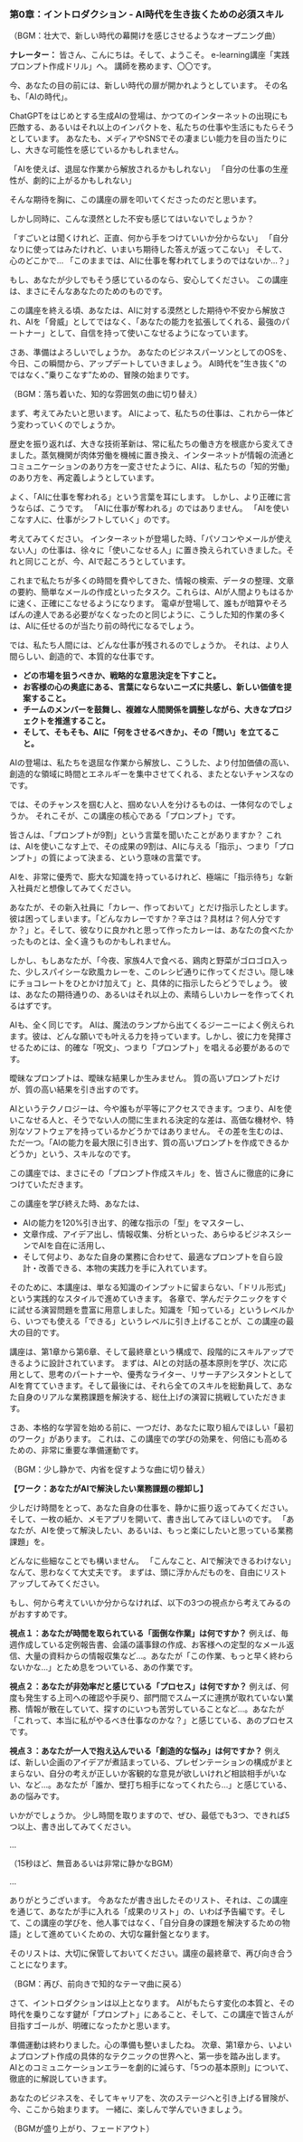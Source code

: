 

### 第0章：イントロダクション - AI時代を生き抜くための必須スキル

（BGM：壮大で、新しい時代の幕開けを感じさせるようなオープニング曲）

**ナレーター：**
皆さん、こんにちは。そして、ようこそ。
e-learning講座「実践プロンプト作成ドリル」へ。
講師を務めます、〇〇です。

今、あなたの目の前には、新しい時代の扉が開かれようとしています。
その名も、「AIの時代」。

ChatGPTをはじめとする生成AIの登場は、かつてのインターネットの出現にも匹敵する、あるいはそれ以上のインパクトを、私たちの仕事や生活にもたらそうとしています。
あなたも、メディアやSNSでその凄まじい能力を目の当たりにし、大きな可能性を感じているかもしれません。

「AIを使えば、退屈な作業から解放されるかもしれない」
「自分の仕事の生産性が、劇的に上がるかもしれない」

そんな期待を胸に、この講座の扉を叩いてくださったのだと思います。

しかし同時に、こんな漠然とした不安も感じてはいないでしょうか？

「すごいとは聞くけれど、正直、何から手をつけていいか分からない」
「自分なりに使ってはみたけれど、いまいち期待した答えが返ってこない」
そして、心のどこかで…
「このままでは、AIに仕事を奪われてしまうのではないか…？」

もし、あなたが少しでもそう感じているのなら、安心してください。
この講座は、まさにそんなあなたのためのものです。

この講座を終える頃、あなたは、AIに対する漠然とした期待や不安から解放され、AIを「脅威」としてではなく、「あなたの能力を拡張してくれる、最強のパートナー」として、自信を持って使いこなせるようになっています。

さあ、準備はよろしいでしょうか。
あなたのビジネスパーソンとしてのOSを、今日、この瞬間から、アップデートしていきましょう。
AI時代を”生き抜く”のではなく、”乗りこなす”ための、冒険の始まりです。

（BGM：落ち着いた、知的な雰囲気の曲に切り替え）

まず、考えてみたいと思います。
AIによって、私たちの仕事は、これから一体どう変わっていくのでしょうか。

歴史を振り返れば、大きな技術革新は、常に私たちの働き方を根底から変えてきました。蒸気機関が肉体労働を機械に置き換え、インターネットが情報の流通とコミュニケーションのあり方を一変させたように、AIは、私たちの「知的労働」のあり方を、再定義しようとしています。

よく、「AIに仕事を奪われる」という言葉を耳にします。
しかし、より正確に言うならば、こうです。
「AIに仕事が奪われる」のではありません。
「AIを使いこなす人に、仕事がシフトしていく」のです。

考えてみてください。
インターネットが登場した時、「パソコンやメールが使えない人」の仕事は、徐々に「使いこなせる人」に置き換えられていきました。それと同じことが、今、AIで起ころうとしています。

これまで私たちが多くの時間を費やしてきた、情報の検索、データの整理、文章の要約、簡単なメールの作成といったタスク。これらは、AIが人間よりもはるかに速く、正確にこなせるようになります。
電卓が登場して、誰もが暗算やそろばんの達人である必要がなくなったのと同じように、こうした知的作業の多くは、AIに任せるのが当たり前の時代になるでしょう。

では、私たち人間には、どんな仕事が残されるのでしょうか。
それは、より人間らしい、創造的で、本質的な仕事です。

* **どの市場を狙うべきか、戦略的な意思決定を下すこと。**
* **お客様の心の奥底にある、言葉にならないニーズに共感し、新しい価値を提案すること。**
* **チームのメンバーを鼓舞し、複雑な人間関係を調整しながら、大きなプロジェクトを推進すること。**
* **そして、そもそも、AIに「何をさせるべきか」、その「問い」を立てること。**

AIの登場は、私たちを退屈な作業から解放し、こうした、より付加価値の高い、創造的な領域に時間とエネルギーを集中させてくれる、またとないチャンスなのです。

では、そのチャンスを掴む人と、掴めない人を分けるものは、一体何なのでしょうか。
それこそが、この講座の核心である「プロンプト」です。

皆さんは、「プロンプトが9割」という言葉を聞いたことがありますか？
これは、AIを使いこなす上で、その成果の9割は、AIに与える「指示」、つまり「プロンプト」の質によって決まる、という意味の言葉です。

AIを、非常に優秀で、膨大な知識を持っているけれど、極端に「指示待ち」な新入社員だと想像してみてください。

あなたが、その新入社員に「カレー、作っておいて」とだけ指示したとします。
彼は困ってしまいます。「どんなカレーですか？辛さは？具材は？何人分ですか？」と。そして、彼なりに良かれと思って作ったカレーは、あなたの食べたかったものとは、全く違うものかもしれません。

しかし、もしあなたが、「今夜、家族4人で食べる、鶏肉と野菜がゴロゴロ入った、少しスパイシーな欧風カレーを、このレシピ通りに作ってください。隠し味にチョコレートをひとかけ加えて」と、具体的に指示したらどうでしょう。
彼は、あなたの期待通りの、あるいはそれ以上の、素晴らしいカレーを作ってくれるはずです。

AIも、全く同じです。
AIは、魔法のランプから出てくるジーニーによく例えられます。彼は、どんな願いでも叶える力を持っています。しかし、彼に力を発揮させるためには、的確な「呪文」、つまり「プロンプト」を唱える必要があるのです。

曖昧なプロンプトは、曖昧な結果しか生みません。
質の高いプロンプトだけが、質の高い結果を引き出すのです。

AIというテクノロジーは、今や誰もが平等にアクセスできます。つまり、AIを使いこなせる人と、そうでない人の間に生まれる決定的な差は、高価な機材や、特別なソフトウェアを持っているかどうかではありません。
その差を生むのは、ただ一つ。「AIの能力を最大限に引き出す、質の高いプロンプトを作成できるかどうか」という、スキルなのです。

この講座では、まさにその「プロンプト作成スキル」を、皆さんに徹底的に身につけていただきます。

この講座を学び終えた時、あなたは、
* AIの能力を120%引き出す、的確な指示の「型」をマスターし、
* 文章作成、アイデア出し、情報収集、分析といった、あらゆるビジネスシーンでAIを自在に活用し、
* そして何より、あなた自身の業務に合わせて、最適なプロンプトを自ら設計・改善できる、本物の実践力を手に入れています。

そのために、本講座は、単なる知識のインプットに留まらない、「ドリル形式」という実践的なスタイルで進めていきます。
各章で、学んだテクニックをすぐに試せる演習問題を豊富に用意しました。知識を「知っている」というレベルから、いつでも使える「できる」というレベルに引き上げることが、この講座の最大の目的です。

講座は、第1章から第6章、そして最終章という構成で、段階的にスキルアップできるように設計されています。
まずは、AIとの対話の基本原則を学び、次に応用として、思考のパートナーや、優秀なライター、リサーチアシスタントとしてAIを育てていきます。そして最後には、それら全てのスキルを総動員して、あなた自身のリアルな業務課題を解決する、総仕上げの演習に挑戦していただきます。

さあ、本格的な学習を始める前に、一つだけ、あなたに取り組んでほしい「最初のワーク」があります。
これは、この講座での学びの効果を、何倍にも高めるための、非常に重要な準備運動です。

（BGM：少し静かで、内省を促すような曲に切り替え）

**【ワーク：あなたがAIで解決したい業務課題の棚卸し】**

少しだけ時間をとって、あなた自身の仕事を、静かに振り返ってみてください。
そして、一枚の紙か、メモアプリを開いて、書き出してみてほしいのです。
「あなたが、AIを使って解決したい、あるいは、もっと楽にしたいと思っている業務課題」を。

どんなに些細なことでも構いません。
「こんなこと、AIで解決できるわけない」なんて、思わなくて大丈夫です。
まずは、頭に浮かんだものを、自由にリストアップしてみてください。

もし、何から考えていいか分からなければ、以下の3つの視点から考えてみるのがおすすめです。

**視点１：あなたが時間を取られている「面倒な作業」は何ですか？**
例えば、毎週作成している定例報告書、会議の議事録の作成、お客様への定型的なメール返信、大量の資料からの情報収集など…。あなたが「この作業、もっと早く終わらないかな…」とため息をついている、あの作業です。

**視点２：あなたが非効率だと感じている「プロセス」は何ですか？**
例えば、何度も発生する上司への確認や手戻り、部門間でスムーズに連携が取れていない業務、情報が散在していて、探すのにいつも苦労していることなど…。あなたが「これって、本当に私がやるべき仕事なのかな？」と感じている、あのプロセスです。

**視点３：あなたが一人で抱え込んでいる「創造的な悩み」は何ですか？**
例えば、新しい企画のアイデアが煮詰まっている、プレゼンテーションの構成がまとまらない、自分の考えが正しいか客観的な意見が欲しいけれど相談相手がいない、など…。あなたが「誰か、壁打ち相手になってくれたら…」と感じている、あの悩みです。

いかがでしょうか。
少し時間を取りますので、ぜひ、最低でも3つ、できれば5つ以上、書き出してみてください。

…

（15秒ほど、無音あるいは非常に静かなBGM）

…

ありがとうございます。
今あなたが書き出したそのリスト、それは、この講座を通じて、あなたが手に入れる「成果のリスト」の、いわば予告編です。そして、この講座の学びを、他人事ではなく、「自分自身の課題を解決するための物語」として進めていくための、大切な羅針盤となります。

そのリストは、大切に保管しておいてください。講座の最終章で、再び向き合うことになります。

（BGM：再び、前向きで知的なテーマ曲に戻る）

さて、イントロダクションは以上となります。
AIがもたらす変化の本質と、その時代を乗りこなす鍵が「プロンプト」にあること、そして、この講座で皆さんが目指すゴールが、明確になったかと思います。

準備運動は終わりました。心の準備も整いましたね。
次章、第1章から、いよいよプロンプト作成の具体的なテクニックの世界へと、第一歩を踏み出します。
AIとのコミュニケーションエラーを劇的に減らす、「5つの基本原則」について、徹底的に解説していきます。

あなたのビジネスを、そしてキャリアを、次のステージへと引き上げる冒険が、今、ここから始まります。
一緒に、楽しんで学んでいきましょう。

（BGMが盛り上がり、フェードアウト）